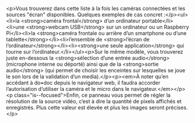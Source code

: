 &lt;p&gt;Vous trouverez dans cette liste à la fois les caméras connectées et les sources &quot;écran&quot; disponibles. Quelques exemples de cas concret :&lt;&#x2F;p&gt;&lt;ul&gt;&lt;li&gt;la &lt;strong&gt;caméra frontal&lt;&#x2F;strong&gt; d’un ordinateur portable&lt;&#x2F;li&gt;&lt;li&gt;une &lt;strong&gt;webcam USB&lt;&#x2F;strong&gt; sur un ordinateur ou un Raspberry Pi&lt;&#x2F;li&gt;&lt;li&gt;la &lt;strong&gt;caméra frontale ou arrière d’un smartphone ou d’une tablette&lt;&#x2F;strong&gt;&lt;&#x2F;li&gt;&lt;li&gt;l’ensemble de &lt;strong&gt;l’écran de l’ordinateur&lt;&#x2F;strong&gt;&lt;&#x2F;li&gt;&lt;li&gt;&lt;strong&gt;une seule application&lt;&#x2F;strong&gt; qui tourne sur l’ordinateur.&lt;&#x2F;li&gt;&lt;&#x2F;ul&gt;&lt;p&gt;Sur le même modèle, vous trouverez juste en-dessous la &lt;strong&gt;sélection d’une entrée audio&lt;&#x2F;strong&gt; (microphone interne ou déporté) ainsi que de la &lt;strong&gt;sortie audio&lt;&#x2F;strong&gt; (qui permet de choisir les enceintes sur lesquelles se joue le son lors de la validation d’un media).&lt;&#x2F;p&gt;&lt;p&gt;&lt;em&gt;À noter qu’en accédant à do•doc depuis le navigateur web, il faudra accorder l’autorisation d’utiliser la caméra et le micro dans le navigateur.&lt;&#x2F;em&gt;&lt;&#x2F;p&gt;&lt;p class=&quot;is--focused&quot;&gt;Enfin, ce panneau vous permet de régler la résolution de la source vidéo, c’est à dire la quantité de pixels affichés et enregistrés. Plus cette valeur est élevée et plus les images seront précises.&lt;&#x2F;p&gt;